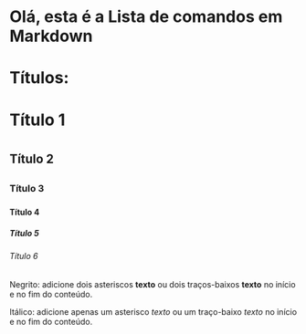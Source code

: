 # Olá, esta é a Lista de comandos em Markdown

# Títulos:

# Título 1 <h1>
## Título 2 <h2>
### Título 3 <h3>
#### Título 4 <h4>
##### Título 5 <h5>
###### Título 6 <h6> 

Negrito: adicione dois asteriscos **texto** ou dois traços-baixos __texto__ no início e no fim do conteúdo.

Itálico: adicione apenas um asterisco *texto* ou um traço-baixo _texto_ no início e no fim do conteúdo.
